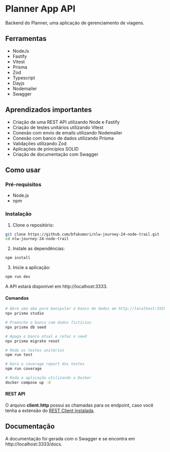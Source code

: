 # Planner App API

Backend do Planner, uma aplicação de gerenciamento de viagens.

## Ferramentas

- NodeJs
- Fastify
- Vitest
- Prisma
- Zod
- Typescript
- Dayjs
- Nodemailer
- Swagger

## Aprendizados importantes

- Criação de uma REST API utilizando Node e Fastify
- Criação de testes unitários utilizando Vitest
- Conexão com envio de emails utilizando Nodemailer
- Conexão com banco de dados utilizando Prisma
- Validações utilizando Zod
- Aplicações de princípios SOLID
- Criação de documentação com Swagger

## Como usar

### Pré-requisitos

- Node.js
- npm

### Instalação

1. Clone o repositório:

```bash
git clone https://github.com/bfukumori/nlw-journey-24-node-trail.git
cd nlw-journey-24-node-trail
```

2. Instale as dependências:

```bash
npm install
```

3. Inicie a aplicação:

```bash
npm run dev
```

A API estará disponível em http://localhost:3333.

#### Comandos

```bash
# Abre uma aba para manipular o banco de dados em http://localhost:5555
npx prisma studio
```

```bash
# Preenche o banco com dados fictícios
npx prisma db seed
```

```bash
# Apaga o banco atual e refaz o seed
npx prisma migrate reset
```

```bash
# Roda os testes unitários
npm run test
```

```bash
# Gera o coverage report dos testes
npm run coverage
```

```bash
# Roda a aplicação utilizando o Docker
docker compose up -d
```

#### REST API

O arquivo **client.http** possui as chamadas para os endpoint, caso você tenha a extensão do [REST Client instalada](https://marketplace.visualstudio.com/items?itemName=humao.rest-client).

## Documentação

A documentação foi gerada com o Swagger e se encontra em http://localhost:3333/docs.
